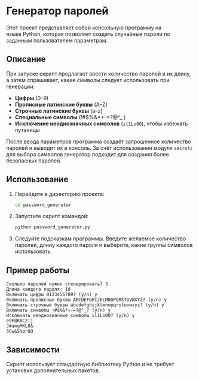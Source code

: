 # Генератор паролей

Этот проект представляет собой консольную программу на языке Python, которая
позволяет создать случайные пароли по заданным пользователем параметрам. 

## Описание

При запуске скрипт предлагает ввести количество паролей и их длину, а затем
спрашивает, какие символы следует использовать при генерации:

- **Цифры** (0–9)
- **Прописные латинские буквы** (A–Z)
- **Строчные латинские буквы** (a–z)
- **Специальные символы** (!#$%&*+-=?@^_.)
- **Исключение неоднозначных символов** (`il1Lo0O`), чтобы избежать путаницы

После ввода параметров программа создаёт запрошенное количество паролей и
выводит их в консоль. За счёт использования модуля `secrets` для выбора символов
генератор подходит для создания более безопасных паролей.

## Использование

1. Перейдите в директорию проекта:
   ```bash
   cd password_generator
   ```
2. Запустите скрипт командой:
   ```bash
   python password_generator.py
   ```
3. Следуйте подсказкам программы. Введите желаемое количество паролей,
   длину каждого пароля и выберите, какие группы символов использовать.

## Пример работы

```
Сколько паролей нужно сгенерировать? 3
Длина каждого пароля: 10
Включать цифры 0123456789? (y/n) y
Включать прописные буквы ABCDEFGHIJKLMNOPQRSTUVWXYZ? (y/n) y
Включать строчные буквы abcdefghijklmnopqrstuvwxyz? (y/n) y
Включать символы !#$%&*+-=?@^_? (y/n) y
Исключать неоднозначные символы il1Lo0O? (y/n) y
e9F@R8C2!j
J#amgMKL8&
3Cw&S%pr8Q
```

## Зависимости

Скрипт использует стандартную библиотеку Python и не требует установки
дополнительных пакетов.
